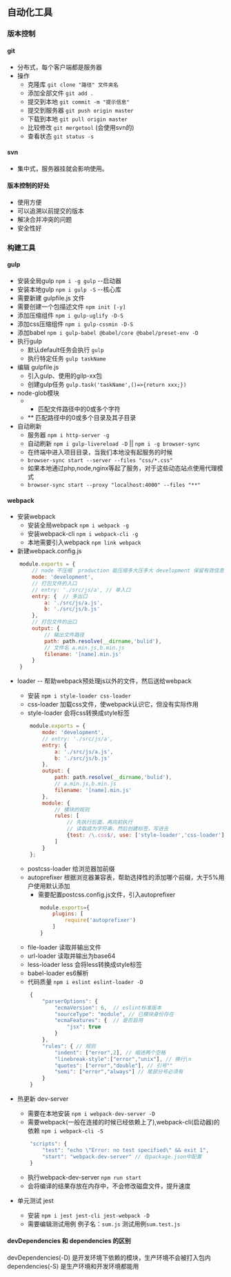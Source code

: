 ## 自动化工具

### 版本控制

#### git
* 分布式，每个客户端都是服务器
* 操作
    - 克隆库 `git clone "路径" 文件夹名`
    - 添加全部文件 `git add .`
    - 提交到本地 `git commit -m "提示信息" `
    - 提交到服务器 `git push origin master`
    - 下载到本地 `git pull origin master`
    - 比较修改 `git mergetool` (会使用svn的)
    - 查看状态 `git status -s`


#### svn
* 集中式，服务器挂就会影响使用。


#### 版本控制的好处
* 使用方便
* 可以追溯以前提交的版本
* 解决合并冲突的问题
* 安全性好



### 构建工具

#### gulp
* 安装全局gulp `npm i -g gulp`   --启动器
* 安装本地gulp `npm i gulp -S`   --核心库
* 需要新建 gulpfile.js 文件
* 需要创建一个包描述文件 `npm init [-y]`
* 添加压缩组件 `npm i gulp-uglify -D-S`
* 添加css压缩组件 `npm i gulp-cssmin -D-S`
* 添加babel `npm i gulp-babel @babel/core @babel/preset-env -D`
* 执行gulp 
    - 默认default任务会执行 `gulp`
    - 执行特定任务 `gulp taskName`
* 编辑 gulpfile.js
    - 引入gulp、使用的gilp-xx包
    - 创建gulp任务 `gulp.task('taskName',()=>{return xxx;})`
* node-glob模块
    - * 匹配文件路径中的0或多个字符
    - ** 匹配路径中的0或多个目录及其子目录
* 自动刷新
    - 服务器 `npm i http-server -g`
    - 自动刷新 `npm i gulp-livereload -D` || `npm i -g browser-sync`
    - 在终端中进入项目目录，当我们本地没有起服务的时候
    -   `browser-sync start --server --files "css/*.css"`
    - 如果本地通过php,node,nginx等起了服务，对于这些动态站点使用代理模式
    -   `browser-sync start --proxy "localhost:4000" --files "**"`


#### webpack

* 安装webpack 
    - 安装全局webpack `npm i webpack -g`
    - 安装webpack-cli `npm i webpack-cli -g`
    - 本地需要引入webpack `npm link webpack`
* 新建webpack.config.js
```javascript
    module.exports = {
        // node 不压缩  production 能压缩多大压多大 development 保留有效信息，会报错
        mode: 'development',
        // 打包文件的入口
        // entry: './src/js/a', // 单入口
        entry: {  // 多出口
            a: './src/js/a.js',
            b: './src/js/b.js'
        },
        // 打包文件的出口
        output: {
            // 输出文件路径
            path: path.resolve(__dirname,'bulid'),
            // 文件名 a.min.js,b.min.js
            filename: '[name].min.js'
        }
    }
```
* loader -- 帮助webpack预处理js以外的文件，然后送给webpack
    - 安装 `npm i style-loader css-loader`
    - css-loader 加载css文件，使webpack认识它，但没有实际作用
    - style-loader 会将css转换成style标签
    ```javascript
        module.exports = {
            mode: 'development',
            // entry: './src/js/a',
            entry: {
                a: './src/js/a.js',
                b: './src/js/b.js'
            },
            output: {
                path: path.resolve(__dirname,'bulid'),
                // a.min.js,b.min.js
                filename: '[name].min.js'
            },
            module: {
                // 模块的规则
                rules: [
                    // 先执行后面，再向前执行
                    // 读取成为字符串，然后创建标签，写进去
                    {test: /\.css$/, use: ['style-loader','css-loader']}
                ]
            }
        };
    ```
    - postcss-loader 给浏览器加前缀   
    - autoprefixer 根据浏览器兼容表，帮助选择性的添加哪个前缀，大于5%用户使用默认添加
        - 需要配置postcss.config.js文件，引入autoprefixer
        ```javascript
            module.exports={
                plugins: [
                    require('autoprefixer')
                ]
            }
        ```
    - file-loader 读取并输出文件
    - url-loader 读取并输出为base64
    - less-loader less 会将less转换成style标签
    - babel-loader  es6解析
    - 代码质量 `npm i eslint eslint-loader -D`
    ```javascript
        {
            "parserOptions": {
                "ecmaVersion": 6,  // eslint标准版本
                "sourceType": "module", // 已模块身份存在
                "ecmaFeatures": {  // 是否启用
                    "jsx": true
                }
            },
            "rules": { // 规则
                "indent": ["error",2], // 缩进两个空格
                "linebreak-style":["error","unix"], // 换行\n
                "quotes": ["error","double"], // 引号""
                "semi": ["error","always"] // 尾部分号必须有
            }
        }
    ```
    
* 热更新 dev-server
    - 需要在本地安装 `npm i webpack-dev-server -D`
    - 需要webpack(一般在连接的时候已经依赖上了),webpack-cli(启动器)的依赖 `npm i webpack-cli -S`
    ```javascript
        "scripts": {
            "test": "echo \"Error: no test specified\" && exit 1",
            "start": "webpack-dev-server" // 在package.json中配置
        }
    ```
    - 执行webpack-dev-server `npm run start`
    - 会将编译的结果存放在内存中，不会修改磁盘文件，提升速度
* 单元测试 jest
    - 安装 `npm i jest jest-cli jest-webpack -D`
    - 需要编辑测试用例 例子名：`sum.js` 测试用例`sum.test.js`

#### devDependencies 和 dependencies 的区别
devDependencies(-D) 是开发环境下依赖的模块，生产环境不会被打入包内 
dependencies(-S) 是生产环境和开发环境都能用







